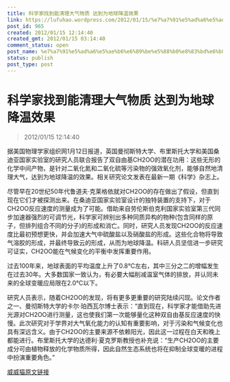 ```yaml
---
title: 科学家找到能清理大气物质 达到为地球降温效果
link: https://lufuhao.wordpress.com/2012/01/15/%e7%a7%91%e5%ad%a6%e5%ae%b6%e6%89%be%e5%88%b0%e8%83%bd%e6%b8%85%e7%90%86%e5%a4%a7%e6%b0%94%e7%89%a9%e8%b4%a8-%e8%be%be%e5%88%b0%e4%b8%ba%e5%9c%b0%e7%90%83%e9%99%8d%e6%b8%a9%e6%95%88%e6%9e%9c/
post_id: 965
created: 2012/01/15 12:14:40
created_gmt: 2012/01/15 03:14:40
comment_status: open
post_name: %e7%a7%91%e5%ad%a6%e5%ae%b6%e6%89%be%e5%88%b0%e8%83%bd%e6%b8%85%e7%90%86%e5%a4%a7%e6%b0%94%e7%89%a9%e8%b4%a8-%e8%be%be%e5%88%b0%e4%b8%ba%e5%9c%b0%e7%90%83%e9%99%8d%e6%b8%a9%e6%95%88%e6%9e%9c
status: publish
post_type: post
---
```


# 科学家找到能清理大气物质 达到为地球降温效果

> 2012/01/15 12:14:40

据美国物理学家组织网1月12日报道，英国曼彻斯特大学、布里斯托大学和美国桑迪亚国家实验室的研究人员联合报告了双自由基CH2OO的潜在功用：这些无形的化学中间产物，是针对二氧化氮和二氧化硫等污染物的强效氧化剂，能够自然地清理大气，达到为地球降温的效果。相关研究论文发表在最新一期《科学》杂志上。 

尽管早在20世纪50年代鲁道夫·克莱格依就对CH2OO的存在做出了假设，但直到现在它们才被探测出来。在桑迪亚国家实验室设计的独特装置的支持下，对于CH2OO反应速度的测量成为了可能。借助来自劳伦斯伯克利国家实验室第三代同步加速器强烈的可调节光，科学家可辨别出多种同质异构的物种(包含同样的原子，但排列组合不同的分子)的形成和消亡。同时，研究人员发现CH2OO的反应速度比最初预想更快，并会加速大气中硫酸盐以及硝酸盐的形成。这些化合物将导致气溶胶的形成，并最终导致云的形成，从而为地球降温。科研人员坚信进一步研究可证实，CH2OO能在气候变化的平衡中发挥重要作用。 

过去100年来，地球表面的平均温度上升了0.8℃左右，其中三分之二的增幅发生在过去30年。大多数国家一致认为，有必要大幅削减温室气体的排放，并认同未来的全球变暖应局限在2.0℃以下。 

研究人员表示，随着CH2OO的发现，将有更多更重要的研究陆续闪现。论文作者之一、曼彻斯特大学的卡尔·珀西瓦尔博士表示：“直到现在，科学家才能借助先进光源对CH2OO进行测量，这也使我们第一次能够量化这种双自由基反应速度的快慢。此次研究对于学界对大气氧化能力的认知有重要影响，对于污染和气候变化也具有深远含义。由于CH2OO的主要来源不依赖阳光，因此这一过程在白天和晚上都能进行。布里斯托大学的达德利·夏克罗斯教授也补充说：“生产CH2OO的主要成分可由植物释放的化学物质所得，因此自然生态系统也将在抑制全球变暖的进程中扮演重要角色。” 

[威威猫原文链接](http://www.firstxw.com/viewarticle.aspx?id=80973)

